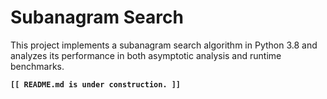 # Subanagram Search

This project implements a subanagram search algorithm in Python 3.8 and analyzes its performance in both asymptotic analysis and runtime benchmarks.

**`[[ README.md is under construction. ]]`**
